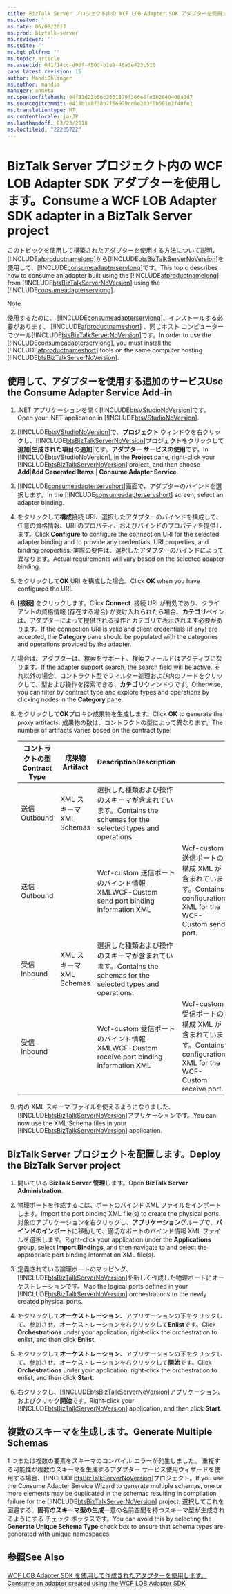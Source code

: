 ```yaml
---
title: BizTalk Server プロジェクト内の WCF LOB Adapter SDK アダプターを使用する |Microsoft ドキュメント
ms.custom: ''
ms.date: 06/08/2017
ms.prod: biztalk-server
ms.reviewer: ''
ms.suite: ''
ms.tgt_pltfrm: ''
ms.topic: article
ms.assetid: 041f14cc-d00f-450d-b1e9-40a3e423c510
caps.latest.revision: 15
author: MandiOhlinger
ms.author: mandia
manager: anneta
ms.openlocfilehash: 84f81d23b56c2631879f366e6fe502840408a0d7
ms.sourcegitcommit: 8418b1a8f38b7f56979cd6e203f0b591e2f40fe1
ms.translationtype: MT
ms.contentlocale: ja-JP
ms.lasthandoff: 03/23/2018
ms.locfileid: "22225722"
---
```

# <a name="consume-a-wcf-lob-adapter-sdk-adapter-in-a-biztalk-server-project"></a><span data-ttu-id="3dc0e-102">BizTalk Server プロジェクト内の WCF LOB Adapter SDK アダプターを使用します。</span><span class="sxs-lookup"><span data-stu-id="3dc0e-102">Consume a WCF LOB Adapter SDK adapter in a BizTalk Server project</span></span>
<span data-ttu-id="3dc0e-103">このトピックを使用して構築されたアダプターを使用する方法について説明、[!INCLUDE[afproductnamelong](../../includes/afproductnamelong-md.md)]から[!INCLUDE[btsBizTalkServerNoVersion](../../includes/btsbiztalkservernoversion-md.md)]を使用して、[!INCLUDE[consumeadapterservlong](../../includes/consumeadapterservlong-md.md)]です。</span><span class="sxs-lookup"><span data-stu-id="3dc0e-103">This topic describes how to consume an adapter built using the [!INCLUDE[afproductnamelong](../../includes/afproductnamelong-md.md)] from [!INCLUDE[btsBizTalkServerNoVersion](../../includes/btsbiztalkservernoversion-md.md)] using the [!INCLUDE[consumeadapterservlong](../../includes/consumeadapterservlong-md.md)].</span></span>  
  
> [!NOTE]
>  <span data-ttu-id="3dc0e-104">使用するために、 [!INCLUDE[consumeadapterservlong](../../includes/consumeadapterservlong-md.md)]、インストールする必要があります、 [!INCLUDE[afproductnameshort](../../includes/afproductnameshort-md.md)] 、同じホスト コンピューターでツール[!INCLUDE[btsBizTalkServerNoVersion](../../includes/btsbiztalkservernoversion-md.md)]です。</span><span class="sxs-lookup"><span data-stu-id="3dc0e-104">In order to use the [!INCLUDE[consumeadapterservlong](../../includes/consumeadapterservlong-md.md)], you must install the [!INCLUDE[afproductnameshort](../../includes/afproductnameshort-md.md)] tools on the same computer hosting [!INCLUDE[btsBizTalkServerNoVersion](../../includes/btsbiztalkservernoversion-md.md)].</span></span>  
  
 
## <a name="use-the-consume-adapter-service-add-in"></a><span data-ttu-id="3dc0e-105">使用して、アダプターを使用する追加のサービス</span><span class="sxs-lookup"><span data-stu-id="3dc0e-105">Use the Consume Adapter Service Add-in</span></span>  
 
  
1.  <span data-ttu-id="3dc0e-106">.NET アプリケーションを開く[!INCLUDE[btsVStudioNoVersion](../../includes/btsvstudionoversion-md.md)]です。</span><span class="sxs-lookup"><span data-stu-id="3dc0e-106">Open your .NET application in [!INCLUDE[btsVStudioNoVersion](../../includes/btsvstudionoversion-md.md)].</span></span>  
  
2.  <span data-ttu-id="3dc0e-107">[!INCLUDE[btsVStudioNoVersion](../../includes/btsvstudionoversion-md.md)]で、**プロジェクト** ウィンドウを右クリックし、[!INCLUDE[btsBizTalkServerNoVersion](../../includes/btsbiztalkservernoversion-md.md)]プロジェクトをクリックして**追加**&#124;**生成された項目の追加**&#124;です。**アダプター サービスの使用**です。</span><span class="sxs-lookup"><span data-stu-id="3dc0e-107">In [!INCLUDE[btsVStudioNoVersion](../../includes/btsvstudionoversion-md.md)], in the **Project** pane, right-click your [!INCLUDE[btsBizTalkServerNoVersion](../../includes/btsbiztalkservernoversion-md.md)] project, and then choose **Add**&#124;**Add Generated Items** &#124; **Consume Adapter Service**.</span></span>  
  
3.  <span data-ttu-id="3dc0e-108">[!INCLUDE[consumeadapterservshort](../../includes/consumeadapterservshort-md.md)]画面で、アダプターのバインドを選択します。</span><span class="sxs-lookup"><span data-stu-id="3dc0e-108">In the [!INCLUDE[consumeadapterservshort](../../includes/consumeadapterservshort-md.md)] screen, select an adapter binding.</span></span>  
  
4.  <span data-ttu-id="3dc0e-109">をクリックして**構成**接続 URI、選択したアダプターのバインドを構成して、任意の資格情報、URI のプロパティ、およびバインドのプロパティを提供します。</span><span class="sxs-lookup"><span data-stu-id="3dc0e-109">Click **Configure** to configure the connection URI for the selected adapter binding and to provide any credentials, URI properties, and binding properties.</span></span> <span data-ttu-id="3dc0e-110">実際の要件は、選択したアダプターのバインドによって異なります。</span><span class="sxs-lookup"><span data-stu-id="3dc0e-110">Actual requirements will vary based on the selected adapter binding.</span></span>  
  
5.  <span data-ttu-id="3dc0e-111">をクリックして**OK** URI を構成した場合。</span><span class="sxs-lookup"><span data-stu-id="3dc0e-111">Click **OK** when you have configured the URI.</span></span>  
  
6.  <span data-ttu-id="3dc0e-112">**[接続]** をクリックします。</span><span class="sxs-lookup"><span data-stu-id="3dc0e-112">Click **Connect**.</span></span> <span data-ttu-id="3dc0e-113">接続 URI が有効であり、クライアントの資格情報 (存在する場合) が受け入れられたら場合、**カテゴリ**ペインは、アダプターによって提供される操作とカテゴリで表示されます必要があります。</span><span class="sxs-lookup"><span data-stu-id="3dc0e-113">If the connection URI is valid and client credentials (if any) are accepted, the **Category** pane should be populated with the categories and operations provided by the adapter.</span></span>  
  
7.  <span data-ttu-id="3dc0e-114">場合は、アダプターは、検索をサポート、検索フィールドはアクティブになります。</span><span class="sxs-lookup"><span data-stu-id="3dc0e-114">If the adapter support search, the search field will be active.</span></span> <span data-ttu-id="3dc0e-115">それ以外の場合、コントラクト型でフィルター処理および内のノードをクリックして、型および操作を探索できる、**カテゴリ**ウィンドウです。</span><span class="sxs-lookup"><span data-stu-id="3dc0e-115">Otherwise, you can filter by contract type and explore types and operations by clicking nodes in the **Category** pane.</span></span>  
  
8.  <span data-ttu-id="3dc0e-116">をクリックして**OK**プロキシ成果物を生成します。</span><span class="sxs-lookup"><span data-stu-id="3dc0e-116">Click **OK** to generate the proxy artifacts.</span></span> <span data-ttu-id="3dc0e-117">成果物の数は、コントラクトの型によって異なります。</span><span class="sxs-lookup"><span data-stu-id="3dc0e-117">The number of artifacts varies based on the contract type:</span></span>  
  
    |<span data-ttu-id="3dc0e-118">コントラクトの型</span><span class="sxs-lookup"><span data-stu-id="3dc0e-118">Contract Type</span></span>|<span data-ttu-id="3dc0e-119">成果物</span><span class="sxs-lookup"><span data-stu-id="3dc0e-119">Artifact</span></span>|<span data-ttu-id="3dc0e-120">Description</span><span class="sxs-lookup"><span data-stu-id="3dc0e-120">Description</span></span>||  
    |-------------------|--------------|-----------------|-|  
    |<span data-ttu-id="3dc0e-121">送信</span><span class="sxs-lookup"><span data-stu-id="3dc0e-121">Outbound</span></span>|<span data-ttu-id="3dc0e-122">XML スキーマ</span><span class="sxs-lookup"><span data-stu-id="3dc0e-122">XML Schemas</span></span>|<span data-ttu-id="3dc0e-123">選択した種類および操作のスキーマが含まれています。</span><span class="sxs-lookup"><span data-stu-id="3dc0e-123">Contains the schemas for the selected types and operations.</span></span>||  
    |<span data-ttu-id="3dc0e-124">送信</span><span class="sxs-lookup"><span data-stu-id="3dc0e-124">Outbound</span></span>||<span data-ttu-id="3dc0e-125">Wcf-custom 送信ポートのバインド情報 XML</span><span class="sxs-lookup"><span data-stu-id="3dc0e-125">WCF-Custom send port binding information XML</span></span>|<span data-ttu-id="3dc0e-126">Wcf-custom 送信ポートの構成 XML が含まれています。</span><span class="sxs-lookup"><span data-stu-id="3dc0e-126">Contains configuration XML for the WCF-Custom send port.</span></span>|  
    |<span data-ttu-id="3dc0e-127">受信</span><span class="sxs-lookup"><span data-stu-id="3dc0e-127">Inbound</span></span>|<span data-ttu-id="3dc0e-128">XML スキーマ</span><span class="sxs-lookup"><span data-stu-id="3dc0e-128">XML Schemas</span></span>|<span data-ttu-id="3dc0e-129">選択した種類および操作のスキーマが含まれています。</span><span class="sxs-lookup"><span data-stu-id="3dc0e-129">Contains the schemas for the selected types and operations.</span></span>||  
    |<span data-ttu-id="3dc0e-130">受信</span><span class="sxs-lookup"><span data-stu-id="3dc0e-130">Inbound</span></span>||<span data-ttu-id="3dc0e-131">Wcf-custom 受信ポートのバインド情報 XML</span><span class="sxs-lookup"><span data-stu-id="3dc0e-131">WCF-Custom receive port binding information XML</span></span>|<span data-ttu-id="3dc0e-132">Wcf-custom 受信ポートの構成 XML が含まれています。</span><span class="sxs-lookup"><span data-stu-id="3dc0e-132">Contains configuration XML for the WCF-Custom receive port.</span></span>|  
  
9. <span data-ttu-id="3dc0e-133">内の XML スキーマ ファイルを使えるようになりました、[!INCLUDE[btsBizTalkServerNoVersion](../../includes/btsbiztalkservernoversion-md.md)]アプリケーションです。</span><span class="sxs-lookup"><span data-stu-id="3dc0e-133">You can now use the XML Schema files in your [!INCLUDE[btsBizTalkServerNoVersion](../../includes/btsbiztalkservernoversion-md.md)] application.</span></span>  
  
## <a name="deploy-the-biztalk-server-project"></a><span data-ttu-id="3dc0e-134">BizTalk Server プロジェクトを配置します。</span><span class="sxs-lookup"><span data-stu-id="3dc0e-134">Deploy the BizTalk Server project</span></span>  
  
1.  <span data-ttu-id="3dc0e-135">開いている **BizTalk Server 管理**します。</span><span class="sxs-lookup"><span data-stu-id="3dc0e-135">Open **BizTalk Server Administration**.</span></span>  
  
2.  <span data-ttu-id="3dc0e-136">物理ポートを作成するには、ポートのバインド XML ファイルをインポートします。</span><span class="sxs-lookup"><span data-stu-id="3dc0e-136">Import the port binding XML file(s) to create the physical ports.</span></span> <span data-ttu-id="3dc0e-137">対象のアプリケーションを右クリックし、**アプリケーション**グループで、**バインドのインポート**に移動して、適切なポートのバインド情報 XML ファイルを選択します。</span><span class="sxs-lookup"><span data-stu-id="3dc0e-137">Right-click your application under the **Applications** group, select **Import Bindings**, and then navigate to and select the appropriate port binding information XML file(s).</span></span>  
  
3.  <span data-ttu-id="3dc0e-138">定義されている論理ポートのマッピング、[!INCLUDE[btsBizTalkServerNoVersion](../../includes/btsbiztalkservernoversion-md.md)]を新しく作成した物理ポートにオーケストレーションです。</span><span class="sxs-lookup"><span data-stu-id="3dc0e-138">Map the logical ports defined in your [!INCLUDE[btsBizTalkServerNoVersion](../../includes/btsbiztalkservernoversion-md.md)] orchestrations to the newly created physical ports.</span></span>  
  
4.  <span data-ttu-id="3dc0e-139">をクリックして**オーケストレーション**、アプリケーションの下をクリックして、参加させ、オーケストレーションを右クリックして**Enlist**です。</span><span class="sxs-lookup"><span data-stu-id="3dc0e-139">Click **Orchestrations** under your application, right-click the orchestration to enlist, and then click **Enlist**.</span></span>  
  
5.  <span data-ttu-id="3dc0e-140">をクリックして**オーケストレーション**、アプリケーションの下をクリックして、参加させ、オーケストレーションを右クリックして**開始**です。</span><span class="sxs-lookup"><span data-stu-id="3dc0e-140">Click **Orchestrations** under your application, right-click the orchestration to enlist, and then click **Start**.</span></span>  
  
6.  <span data-ttu-id="3dc0e-141">右クリックし、[!INCLUDE[btsBizTalkServerNoVersion](../../includes/btsbiztalkservernoversion-md.md)]アプリケーション、およびクリック**開始**です。</span><span class="sxs-lookup"><span data-stu-id="3dc0e-141">Right-click your [!INCLUDE[btsBizTalkServerNoVersion](../../includes/btsbiztalkservernoversion-md.md)] application, and then click **Start**.</span></span>  
  
## <a name="generate-multiple-schemas"></a><span data-ttu-id="3dc0e-142">複数のスキーマを生成します。</span><span class="sxs-lookup"><span data-stu-id="3dc0e-142">Generate Multiple Schemas</span></span>  
 <span data-ttu-id="3dc0e-143">1 つまたは複数の要素をスキーマのコンパイル エラーが発生しました。 重複する可能性が複数のスキーマを生成するアダプター サービス使用ウィザードを使用する場合、[!INCLUDE[btsBizTalkServerNoVersion](../../includes/btsbiztalkservernoversion-md.md)]プロジェクト。</span><span class="sxs-lookup"><span data-stu-id="3dc0e-143">If you use the Consume Adapter Service Wizard to generate multiple schemas, one or more elements may be duplicated in the schemas resulting in compilation failure for the [!INCLUDE[btsBizTalkServerNoVersion](../../includes/btsbiztalkservernoversion-md.md)] project.</span></span> <span data-ttu-id="3dc0e-144">選択してこれを回避する、**固有のスキーマ型の生成**一意の名前空間を持つスキーマ型が生成されるようにする チェック ボックスです。</span><span class="sxs-lookup"><span data-stu-id="3dc0e-144">You can avoid this by selecting the **Generate Unique Schema Type** check box to ensure that schema types are generated with unique namespaces.</span></span>  
  
## <a name="see-also"></a><span data-ttu-id="3dc0e-145">参照</span><span class="sxs-lookup"><span data-stu-id="3dc0e-145">See Also</span></span>  
 [<span data-ttu-id="3dc0e-146">WCF LOB Adapter SDK を使用して作成されたアダプターを使用します。</span><span class="sxs-lookup"><span data-stu-id="3dc0e-146">Consume an adapter created using the WCF LOB Adapter SDK</span></span>](../../adapters-and-accelerators/wcf-lob-adapter-sdk/consume-an-adapter-created-using-the-wcf-lob-adapter-sdk.md)